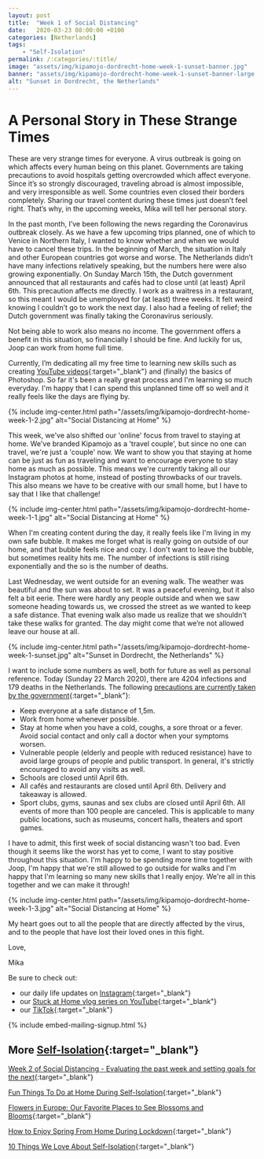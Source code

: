 ```yaml
---
layout: post
title:  "Week 1 of Social Distancing"
date:   2020-03-23 08:00:00 +0100
categories: [Netherlands]
tags:
    - "Self-Isolation"
permalink: /:categories/:title/
image: "assets/img/kipamojo-dordrecht-home-week-1-sunset-banner.jpg"
banner: "assets/img/kipamojo-dordrecht-home-week-1-sunset-banner-large.jpg"
alt: "Sunset in Dordrecht, the Netherlands"
---
```


# A Personal Story in These Strange Times

These are very strange times for everyone. A virus outbreak is going on which affects every human being on this planet. Governments are taking precautions to avoid hospitals getting overcrowded which affect everyone. Since it’s so strongly discouraged, traveling abroad is almost impossible, and very irresponsible as well. Some countries even closed their borders completely. Sharing our travel content during these times just doesn’t feel right. That’s why, in the upcoming weeks, Mika will tell her personal story. 

In the past month, I’ve been following the news regarding the Coronavirus outbreak closely. As we have a few upcoming trips planned, one of which to Venice in Northern Italy, I wanted to know whether and when we would have to cancel these trips. In the beginning of March, the situation in Italy and other European countries got worse and worse. The Netherlands didn’t have many infections relatively speaking, but the numbers here were also growing exponentially. On Sunday March 15th, the Dutch government announced that all restaurants and cafés had to close until (at least) April 6th. This precaution affects me directly. I work as a waitress in a restaurant, so this meant I would be unemployed for (at least) three weeks. It felt weird knowing I couldn’t go to work the next day. I also had a feeling of relief; the Dutch government was finally taking the Coronavirus seriously. 

Not being able to work also means no income. The government offers a benefit in this situation, so financially I should be fine. And luckily for us, Joop can work from home full time. 

Currently, I’m dedicating all my free time to learning new skills such as creating [YouTube videos][kipamojo youtube]{:target="_blank"} and (finally) the basics of Photoshop. So far it's been a really great process and I'm learning so much everyday. I'm happy that I can spend this unplanned time off so well and it really feels like the days are flying by. 

{% include img-center.html path="/assets/img/kipamojo-dordrecht-home-week-1-2.jpg" alt="Social Distancing at Home" %}

This week, we've also shifted our 'online' focus from travel to staying at home. We've branded Kipamojo as a 'travel couple', but since no one can travel, we're just a 'couple' now. We want to show you that staying at home can be just as fun as traveling and want to encourage everyone to stay home as much as possible. This means we're currently taking all our Instagram photos at home, instead of posting throwbacks of our travels. This also means we have to be creative with our small home, but I have to say that I like that challenge! 

{% include img-center.html path="/assets/img/kipamojo-dordrecht-home-week-1-1.jpg" alt="Social Distancing at Home" %}

When I'm creating content during the day, it really feels like I'm living in my own safe bubble. It makes me forget what is really going on outside of our home, and that bubble feels nice and cozy. I don't want to leave the bubble, but sometimes reality hits me. The number of infections is still rising exponentially and the so is the number of deaths. 

Last Wednesday, we went outside for an evening walk. The weather was beautiful and the sun was about to set. It was a peaceful evening, but it also felt a bit eerie. There were hardly any people outside and when we saw someone heading towards us, we crossed the street as we wanted to keep a safe distance. That evening walk also made us realize that we shouldn't take these walks for granted. The day might come that we’re not allowed leave our house at all. 

{% include img-center.html path="/assets/img/kipamojo-dordrecht-home-week-1-sunset.jpg" alt="Sunset in Dordrecht, the Netherlands" %}

I want to include some numbers as well, both for future as well as personal reference. Today (Sunday 22 March 2020), there are 4204 infections and 179 deaths in the Netherlands. The following [precautions are currently taken by the government][precautions government]{:target="_blank"}:
- Keep everyone at a safe distance of 1,5m. 
- Work from home whenever possible. 
- Stay at home when you have a cold, coughs, a sore throat or a fever. Avoid social contact and only call a doctor when your symptoms worsen. 
- Vulnerable people (elderly and people with reduced resistance) have to avoid large groups of people and public transport. In general, it's strictly encouraged to avoid any visits as well. 
- Schools are closed until April 6th.
- All cafés and restaurants are closed until April 6th. Delivery and takeaway is allowed. 
- Sport clubs, gyms, saunas and sex clubs are closed until April 6th. All events of more than 100 people are canceled. This is applicable to many public locations, such as museums, concert halls, theaters and sport games. 

I have to admit, this first week of social distancing wasn't too bad. Even though it seems like the worst has yet to come, I want to stay positive throughout this situation. I'm happy to be spending more time together with Joop, I'm happy that we're still allowed to go outside for walks and I'm happy that I'm learning so many new skills that I really enjoy. We're all in this together and we can make it through! 

{% include img-center.html path="/assets/img/kipamojo-dordrecht-home-week-1-3.jpg" alt="Social Distancing at Home" %}
 
My heart goes out to all the people that are directly affected by the virus, and to the people that have lost their loved ones in this fight. 

Love, 

Mika

Be sure to check out:
- our daily life updates on [Instagram][instagram]{:target="_blank"}
- our [Stuck at Home vlog series on YouTube][kipamojo youtube]{:target="_blank"}
- our [TikTok][kipamojo tiktok]{:target="_blank"}

{% include embed-mailing-signup.html %}

## More [Self-Isolation][self-isolation]{:target="_blank"}

[Week 2 of Social Distancing - Evaluating the past week and setting goals for the next][week 2 sd]{:target="_blank"}

[Fun Things To Do at Home During Self-Isolation][things to do self-isolation]{:target="_blank"}

[Flowers in Europe: Our Favorite Places to See Blossoms and Blooms][flowers europe]{:target="_blank"}

[How to Enjoy Spring From Home During Lockdown][spring lockdown]{:target="_blank"}

[10 Things We Love About Self-Isolation][love si]{:target="_blank"}

[love si]: https://kipamojo.world/netherlands/Things-We-Love-About-Self-Isolation/ 
[week 2 sd]: https://kipamojo.world/netherlands/Week-2-of-Social-Distancing/ 
[self-isolation]: https://kipamojo.world/tags.html#self-isolation 
[instagram]: https://instagram.com/kipamojo 
[precautions government]: https://www.rijksoverheid.nl/onderwerpen/coronavirus-covid-19/veelgestelde-vragen-over-de-aanpak-van-het-nieuwe-coronavirus-in-nederland 
[kipamojo youtube]: https://www.youtube.com/channel/UC1k4_eUajFuNQSgSf1MiFXg 
[kipamojo tiktok]: https://www.tiktok.com/@kipamojo 
[things to do self-isolation]: https://kipamojo.world/netherlands/Fun-Things-To-Do-at-Home-During-Self-Isolation/
[flowers europe]: https://kipamojo.world/europe/Flowers-in-Europe-Our-Favorite-Places-to-See-Blossoms-and-Blooms/ 
[spring lockdown]: https://kipamojo.world/netherlands/How-to-Enjoy-Spring-From-Home-During-Lockdown/
